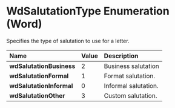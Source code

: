 
# WdSalutationType Enumeration (Word)

Specifies the type of salutation to use for a letter.



|**Name**|**Value**|**Description**|
|:-----|:-----|:-----|
|**wdSalutationBusiness**|2|Business salutation|
|**wdSalutationFormal**|1|Format salutation.|
|**wdSalutationInformal**|0|Informal salutation.|
|**wdSalutationOther**|3|Custom salutation.|
